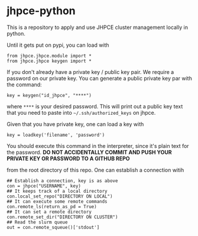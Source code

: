 # jhpce-python

This is a repository to apply and use JHPCE cluster management locally
in python. 

Until it gets put on pypi, you can load with

```
from jhpce.jhpce.module import *
from jhpce.jhpce keygen import *
```

If you don't already have a private key / public key pair. We
require a password on our private key. You can generate a public
private key par with the command:

```
key = keygen("id_jhpce", "****")
```
where `****` is your desired password. 
This will print out a public key text that you need to paste into `~/.ssh/authorized_keys` on jhpce.

Given that you have private key, one can load a key with
```
key = loadkey('filename', 'password')
```
You should execute this command in the interpreter, since it's plain text for the password.
**DO NOT ACCIDENTALLY COMMIT AND PUSH YOUR PRIVATE KEY OR PASSWORD TO A GITHUB REPO**

from the root directory of this repo. One can establish a connection witih

```
## Establish a connection, key is as above
con = jhpce("USERNAME", key)
## It keeps track of a local directory
con.local_set_repo("DIRECTORY ON LOCAL")
## It can execute some remote commands
con.remote_ls(return_as_pd = True)
## It can set a remote directory
con.remote_set_dir("DIRECTORY ON CLUSTER")
## Read the slurm queue
out = con.remote_squeue()['stdout']
```
